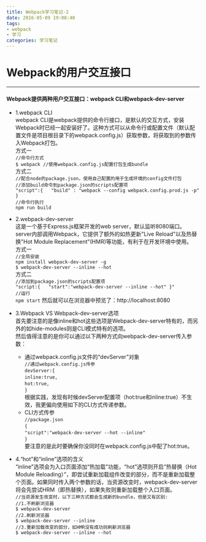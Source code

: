 ```yaml
---
title: Webpack学习笔记-2
date: 2016-05-09 19:08:40
tags:
- webpack
- 学习
categories: 学习笔记 
---
```

# Webpack的用户交互接口
---
#### Webpack提供两种用户交互接口：webpack CLI和webpack-dev-server
- 1.webpack CLI   
 webpack CLI是webpack提供的命令行接口，是默认的交互方式，安装Webpack时已经一起安装好了。这种方式可以从命令行或配置文件（默认配置文件是项目根目录下的webpack.config.js）获取参数，将获取到的参数传入Webpack打包。   
    方式一  
	`//命令行方式`  
	`$ webpack //使用webpack.config.js配置打包生成bundle`  
	方式二  
    `//配合node的package.json，使用自己配置的用于生成环境的config文件打包`  
	`//添加build命令到package.json的scripts配置项`  
	`"script":{  
	"build" : "webpack --config webpack.config.prod.js -p"  
	}`   
	`//命令行执行`  
	`npm run build`

-  2.webpack-dev-server   
这是一个基于Express.js框架开发的web server，默认监听8080端口。server内部调用Webpack，它提供了额外的如热更新"Live Reload"以及热替换"Hot Module Replacement"(HMR)等功能，有利于在开发环境中使用。  
	方式一  
	`//全局安装`  
	`npm install webpack-dev-server -g`  
	`$ webpack-dev-server --inline --hot`  
	方式二  
	`//添加到package.json的scripts配置项`  
	`"script:{  
	"start":"webpack-dev-server --inline --hot"
	}"`  
	`//运行`  
	`npm start`
	然后就可以在浏览器中预览了：http://localhost:8080
-  3.Webpack VS Webpack-dev-server选项  
	首先要注意的是像inline和hot这些选项是Webpack-dev-server特有的，而另外的如hide-modules则是CLI模式特有的选项。  
	然后值得注意的是你可以通过以下两种方式向webpack-dev-server传入参数：  
	+ 通过webpack.config.js文件的“devServer”对象  
	`//通过webpack.config.js传参`  
	`devServer:{`  
		`inline:true,`  
		`hot:true,`  
	`}`	   
	根据实践，发现有时候devServer配置项（hot:true和inline:true）不生效，我更偏向使用如下的CLI方式传递参数。
	+ CLI方式传参  
	`//package.json`  
	`{`  
		`"script":"webpack-dev-server --hot --inline"`  
	`}`  
	要注意的是此时要确保你没同时在webpack.config.js中配了hot:true。
-  4.“hot”和“inline”选项的含义  
	“inline”选项会为入口页面添加“热加载”功能，“hot”选项则开启“热替换（Hot Module Reloading）”，即尝试重新加载组件改变的部分，而不是重新加载整个页面。如果同时传入两个参数的话，当资源改变时，webpack-dev-server将会先尝试HRM（即热替换），如果失败则重新加载整个入口页面。  
	`//当资源发生改变时，以下三种方式都会生成新的bundle，但是又有区别:`  
	`//1.不刷新浏览器`  
	`$ webpack-dev-server`  
	`//2.刷新浏览器`  
	`$ webpack-dev-server --inline`  
	`//3.重新加载改变的部分，如HMR没有成功则刷新浏览器`  
	`$ webpack-dev-server --inline --hot`
